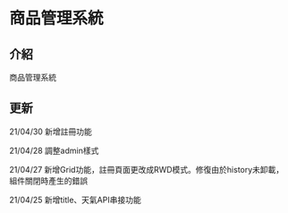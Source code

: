 # 商品管理系統
## 介紹
商品管理系統

## 更新
21/04/30 新增註冊功能

21/04/28 調整admin樣式

21/04/27 新增Grid功能，註冊頁面更改成RWD模式。修復由於history未卸載，組件關閉時產生的錯誤

21/04/25 新增title、天氣API串接功能

